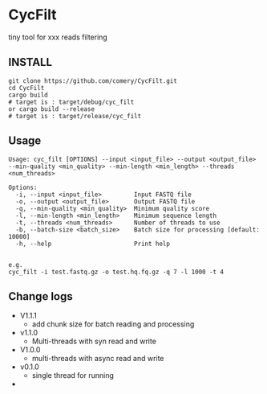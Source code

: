 # CycFilt
tiny tool for xxx reads filtering



## INSTALL

```shell
git clone https://github.com/comery/CycFilt.git
cd CycFilt
cargo build
# target is : target/debug/cyc_filt
or cargo build --release
# target is : target/release/cyc_filt
```





## Usage

```shell
Usage: cyc_filt [OPTIONS] --input <input_file> --output <output_file> --min-quality <min_quality> --min-length <min_length> --threads <num_threads>

Options:
  -i, --input <input_file>         Input FASTQ file
  -o, --output <output_file>       Output FASTQ file
  -q, --min-quality <min_quality>  Minimum quality score
  -l, --min-length <min_length>    Minimum sequence length
  -t, --threads <num_threads>      Number of threads to use
  -b, --batch-size <batch_size>    Batch size for processing [default: 10000]
  -h, --help                       Print help


e.g.
cyc_filt -i test.fastq.gz -o test.hq.fq.gz -q 7 -l 1000 -t 4
```





## Change logs

- V1.1.1
  - add chunk size for batch reading and processing
- v1.1.0
  - Multi-threads with syn read and write
- V1.0.0
  - multi-threads with async read and write
- v0.1.0
  - single thread for running
- 
